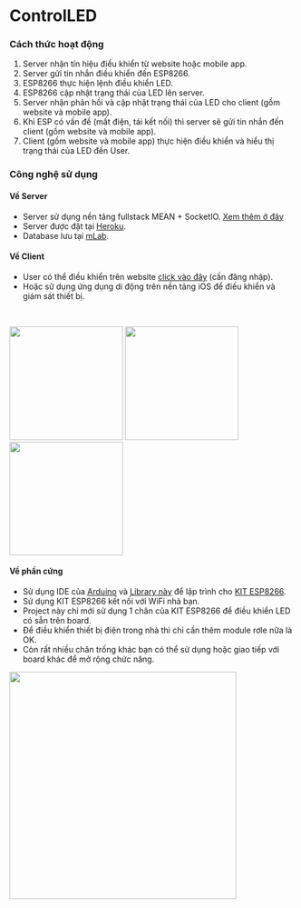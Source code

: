 # ControlLED

### Cách thức hoạt động
1. Server nhận tín hiệu điều khiển từ website hoặc mobile app.
2. Server gửi tin nhắn điều khiển đến ESP8266.
3. ESP8266 thực hiện lệnh điều khiển LED.
4. ESP8266 cập nhật trạng thái của LED lên server.
5. Server nhận phản hồi và cập nhật trạng thái của LED cho client (gồm website và mobile app).
6. Khi ESP có vấn đề (mất điện, tái kết nối) thì server sẽ gửi tin nhắn đến client (gồm website và mobile app).
7. Client (gồm website và mobile app) thực hiện điều khiển và hiểu thị trạng thái của LED đến User.

### Công nghệ sử dụng
#### Về Server

- Server sử dụng nền tảng fullstack MEAN + SocketIO. [Xem thêm ở đây](https://github.com/angular-fullstack/generator-angular-fullstack)
- Server được đặt tại [Heroku](https://heroku.com/).
- Database lưu tại [mLab](https://mlab.com/).

#### Về Client

- User có thể điều khiển trên website [click vào đây](http://esp2led.herokuapp.com/control) (cần đăng nhập).
- Hoặc sử dụng ứng dụng di động trên nền tảng iOS để điều khiển và giám sát thiết bị.
<br>

<p float="left">
<img src="https://github.com/phantuanvi/ControlLED/blob/master/images/ios1.png" width="200"/>
<img src="https://github.com/phantuanvi/ControlLED/blob/master/images/ios2.png" width="200"/>
<img src="https://github.com/phantuanvi/ControlLED/blob/master/images/ios3.png" width="200"/>
</p>

#### Về phần cứng

- Sử dụng IDE của [Arduino](https://www.arduino.cc/) và [Library này](https://github.com/timum-viw/socket.io-client) để lập trình cho [KIT ESP8266](https://www.google.com.vn/search?q=ESP8266+ESP-12E+NodeMCU&oq=ESP8266+ESP-12E+NodeMCU&aqs=chrome..69i57j69i60l2.157442j0j7&sourceid=chrome&ie=UTF-8).
- Sử dụng KIT ESP8266 kết nối với WiFi nhà bạn.
- Project này chỉ mới sử dụng 1 chân của KIT ESP8266 để điều khiển LED có sẵn trên board.
- Để điều khiển thiết bị điện trong nhà thì chỉ cần thêm module rơle nữa là OK.
- Còn rất nhiều chân trống khác bạn có thể sử dụng hoặc giao tiếp với board khác để mở rộng chức năng.

<img src="https://community.blynk.cc/uploads/default/original/2X/9/9157a5791bf5f3ca604cdd4206cf658f34a50b3b.jpg" width="400"/>


